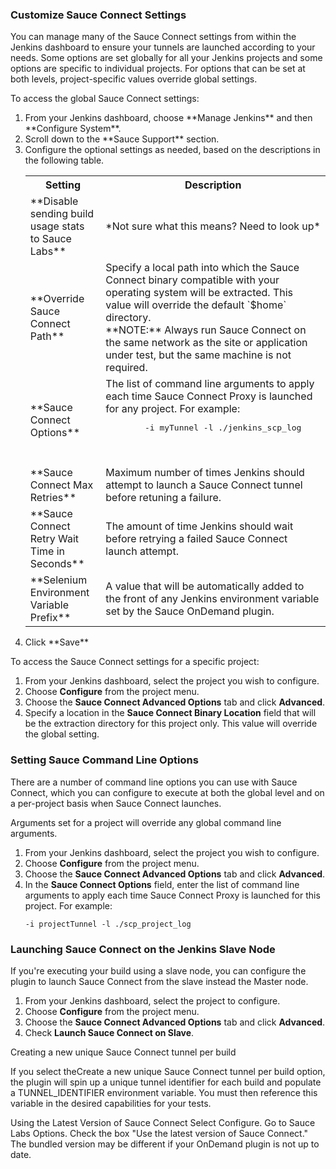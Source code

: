 ### Customize Sauce Connect Settings

You can manage many of the Sauce Connect settings from within the Jenkins dashboard to ensure your tunnels are launched according to your needs. Some options are set globally for all your Jenkins projects and some options are specific to individual projects. For options that can be set at both levels, project-specific values override global settings.

To access the global Sauce Connect settings:

<ol>
  <li>From your Jenkins dashboard, choose **Manage Jenkins** and then **Configure System**.</li>
  <li>Scroll down to the **Sauce Support** section.</li>
  <li>Configure the optional settings as needed, based on the descriptions in the following table.
    <table>
      <tr>
        <th>Setting</th>
        <th>Description</th>
      </tr>
      <tr>
        <td>**Disable sending build usage stats to Sauce Labs**</td>
        <td>*Not sure what this means? Need to look up*</td>
      </tr>
      <tr>
        <td>**Override Sauce Connect Path**</td>
        <td>Specify a local path into which the Sauce Connect binary compatible with your operating system will be extracted. This value will override the default `$home` directory.<br/> **NOTE:** Always run Sauce Connect on the same network as the site or application under test, but the same machine is not required.</td>
      </tr>
      <tr>
        <td>**Sauce Connect Options**</td>
        <td>The list of command line arguments to apply each time Sauce Connect Proxy is launched for any project. For example:<br/>
        <pre>
        -i myTunnel -l ./jenkins_scp_log
        </pre><br/></td>
      </tr>
        <td>**Sauce Connect Max Retries**</td>
        <td>Maximum number of times Jenkins should attempt to launch a Sauce Connect tunnel before retuning a failure.</td>
      </tr>
      <tr>
        <td>**Sauce Connect Retry Wait Time in Seconds**</td>
        <td>The amount of time Jenkins should wait before retrying a failed Sauce Connect launch attempt.</td>
      </tr>
      <tr>
        <td>**Selenium Environment Variable Prefix**</td>
        <td>A value that will be automatically added to the front of any Jenkins environment variable set by the Sauce OnDemand plugin.</td>
      </tr>
    </table>
  </li>
  <li>Click **Save**</li>
</ol>

To access the Sauce Connect settings for a specific project:

1. From your Jenkins dashboard, select the project you wish to configure.
1. Choose **Configure** from the project menu.
1. Choose the **Sauce Connect Advanced Options** tab and click **Advanced**.
1. Specify a location in the **Sauce Connect Binary Location** field that will be the extraction directory for this project only. This value will override the global setting.



### Setting Sauce Command Line Options

There are a number of command line options you can use with Sauce Connect, which you can configure to execute at both the global level and on a per-project basis when Sauce Connect launches.

Arguments set for a project will override any global command line arguments.

1. From your Jenkins dashboard, select the project you wish to configure.
1. Choose **Configure** from the project menu.
1. Choose the **Sauce Connect Advanced Options** tab and click **Advanced**.
1. In the **Sauce Connect Options** field, enter the list of command line arguments to apply each time Sauce Connect Proxy is launched for this project. For example:
    ```
    -i projectTunnel -l ./scp_project_log
    ```

### Launching Sauce Connect on the Jenkins Slave Node

If you're executing your build using a slave node, you can configure the plugin to launch Sauce Connect from the slave instead the Master node.

1. From your Jenkins dashboard, select the project to configure.
1. Choose **Configure** from the project menu.
1. Choose the **Sauce Connect Advanced Options** tab and click **Advanced**.
1. Check **Launch Sauce Connect on Slave**.

Creating a new unique Sauce Connect tunnel per build

If you select theCreate a new unique Sauce Connect tunnel per build option, the plugin will spin up a unique tunnel identifier for each build and populate a TUNNEL_IDENTIFIER environment variable. You must then reference this variable in the desired capabilities for your tests.

Using the Latest Version of Sauce Connect
Select Configure.
Go to Sauce Labs Options.
Check the box "Use the latest version of Sauce Connect." The bundled version may be different if your OnDemand plugin is not up to date.
